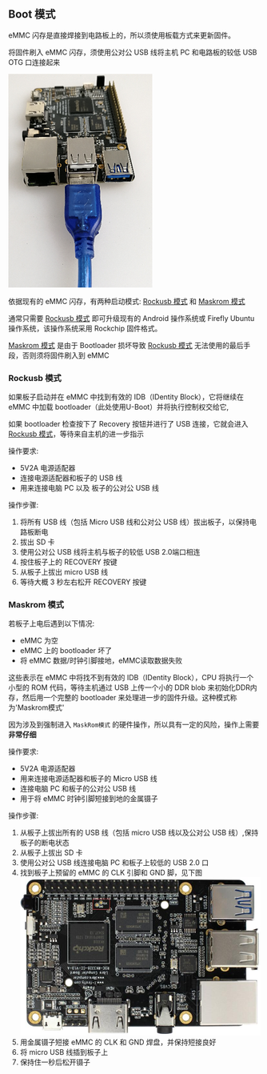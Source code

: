 ## Boot 模式

eMMC 闪存是直接焊接到电路板上的，所以须使用板载方式来更新固件。

将固件刷入 eMMC 闪存，须使用公对公 USB 线将主机 PC 和电路板的较低 USB OTG 口连接起来

![](img/hw_board_usbconn.png)

依据现有的 eMMC 闪存，有两种启动模式: [Rockusb 模式] 和 [Maskrom 模式]

通常只需要 [Rockusb 模式] 即可升级现有的 Android 操作系统或 Firefly Ubuntu 操作系统，该操作系统采用 Rockchip 固件格式。

[Maskrom 模式] 是由于 Bootloader 损坏导致 [Rockusb 模式] 无法使用的最后手段，否则须将固件刷入到 eMMC

### Rockusb 模式

如果板子启动并在 eMMC 中找到有效的 IDB（IDentity Block），它将继续在 eMMC 中加载 bootloader（此处使用U-Boot）并将执行控制权交给它,

如果 bootloader 检查按下了 Recovery 按钮并进行了 USB 连接，它就会进入 [Rockusb 模式]，等待来自主机的进一步指示

操作要求:
 - 5V2A 电源适配器
 - 连接电源适配器和板子的 USB 线
 - 用来连接电脑 PC 以及 板子的公对公 USB 线

操作步骤:
 1. 将所有 USB 线（包括 Micro USB 线和公对公 USB 线）拔出板子，以保持电路板断电
 2. 拔出 SD 卡
 3. 使用公对公 USB 线将主机与板子的较低 USB 2.0端口相连
 4. 按住板子上的 RECOVERY 按键
 5. 从板子上拔出 micro USB 线
 6. 等待大概 3 秒左右松开 RECOVERY 按键

### Maskrom 模式

若板子上电后遇到以下情况:
 - eMMC 为空
 - eMMC 上的 bootloader 坏了
 - 将 eMMC 数据/时钟引脚接地，eMMC读取数据失败

这些表示在 eMMC 中将找不到有效的 IDB（IDentity Block），CPU 将执行一个小型的 ROM 代码，等待主机通过 USB 上传一个小的 DDR blob 来初始化DDR内存，然后用一个完整的 bootloader 来处理进一步的固件升级。这种模式称为'Maskrom模式'

因为涉及到强制进入 `MaskRom模式` 的硬件操作，所以具有一定的风险，操作上需要**非常仔细**

操作要求:
 - 5V2A 电源适配器
 - 用来连接电源适配器和板子的 Micro USB 线
 - 连接电脑 PC 和板子的公对公 USB 线
 - 用于将 eMMC 时钟引脚短接到地的金属镊子

操作步骤:
 1. 从板子上拔出所有的 USB 线（包括 micro USB 线以及公对公 USB 线）,保持板子的断电状态
 2. 从板子上拔出 SD 卡
 3. 使用公对公 USB 线连接电脑 PC 和板子上较低的 USB 2.0 口
 4. 找到板子上预留的 eMMC 的 CLK 引脚和 GND 脚，见下图
 ![](img/rk3328_maskrom_pads.jpg)
 5. 用金属镊子短接 eMMC 的 CLK 和 GND 焊盘，并保持短接良好
 6. 将 micro USB 线插到板子上
 7. 保持住一秒后松开镊子

[Rockusb 模式]: bootmode.html#rockusb-mode
[Maskrom 模式]: bootmode.html#maskrom-mode


